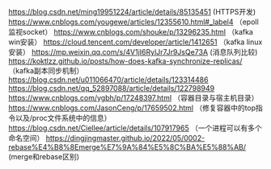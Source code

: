 https://blog.csdn.net/ming19951224/article/details/85135451  (HTTPS开发)
https://www.cnblogs.com/yougewe/articles/12355610.html#_label4 （epoll监视socket）
https://www.cnblogs.com/shouke/p/13296235.html （kafka win安装）
https://cloud.tencent.com/developer/article/1412651  （kafka linux安装）
https://mp.weixin.qq.com/s/4V1jI6RylJr7Jr9JsQe73A  (消息队列比较)
https://koktlzz.github.io/posts/how-does-kafka-synchronize-replicas/  （kafka副本同步机制）
https://blog.csdn.net/u011066470/article/details/123314486
https://blog.csdn.net/qq_52897088/article/details/122798949
https://www.cnblogs.com/ygbh/p/17248397.html （容器目录与宿主机目录）
https://www.cnblogs.com/JasonCeng/p/17659502.html  （修复容器中的top指令以及/proc文件系统中的信息）
https://blog.csdn.net/Ciellee/article/details/107917965  （一个进程可以有多个命名空间）
https://dingjingmaster.github.io/2022/05/0002-rebase%E4%B8%8Emerge%E7%9A%84%E5%8C%BA%E5%88%AB/   (merge和rebase区别)
